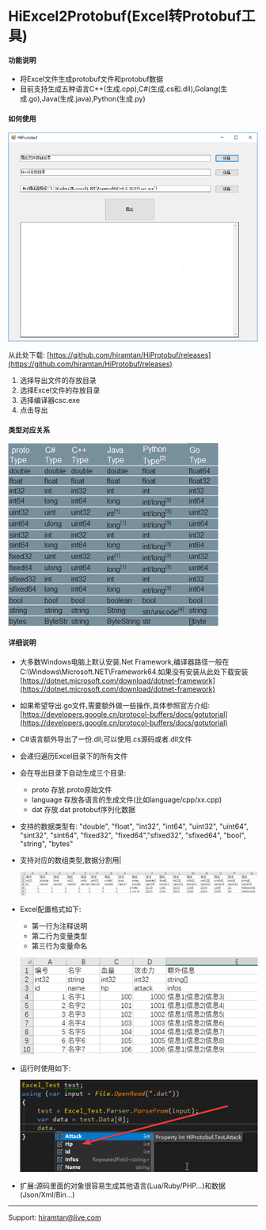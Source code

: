 # HiExcel2Protobuf(Excel转Protobuf工具)

#### 功能说明
- 将Excel文件生成protobuf文件和protobuf数据
- 目前支持生成五种语言C++(生成.cpp),C#(生成.cs和.dll),Golang(生成.go),Java(生成.java),Python(生成.py)

#### 如何使用
![VVbONwkevi](Others/VVbONwkevi.png)

从此处下载: [https://github.com/hiramtan/HiProtobuf/releases](https://github.com/hiramtan/HiProtobuf/releases)
1. 选择导出文件的存放目录
2. 选择Excel文件的存放目录
3. 选择编译器csc.exe
4. 点击导出

#### 类型对应关系
![EXCEL_5u9BDIL5mX](Others/EXCEL_5u9BDIL5mX.png)

#### 详细说明
- 大多数Windows电脑上默认安装.Net Framework,编译器路径一般在C:\Windows\Microsoft.NET\Framework64.如果没有安装从此处下载安装 [https://dotnet.microsoft.com/download/dotnet-framework](https://dotnet.microsoft.com/download/dotnet-framework)
- 如果希望导出.go文件,需要额外做一些操作,具体参照官方介绍: [https://developers.google.cn/protocol-buffers/docs/gotutorial](https://developers.google.cn/protocol-buffers/docs/gotutorial)
- C#语言额外导出了一份.dll,可以使用.cs源码或者.dll文件
- 会递归遍历Excel目录下的所有文件
- 会在导出目录下自动生成三个目录:
  - proto 存放.proto原始文件
  - language 存放各语言的生成文件(比如language/cpp/xx.cpp)
  - dat 存放.dat protobuf序列化数据
- 支持的数据类型有: "double", "float", "int32", "int64", "uint32", "uint64", "sint32", "sint64", "fixed32", "fixed64","sfixed32", "sfixed64", "bool", "string", "bytes"
- 支持对应的数组类型,数据分割用|

  ![qAn9ZhK3fO](Others/qAn9ZhK3fO.png)
- Excel配置格式如下:
  - 第一行为注释说明
  - 第二行为变量类型
  - 第三行为变量命名

  ![icZblwSnCx](Others/icZblwSnCx.png)
- 运行时使用如下:

  ![7U7wQbS0FP](Others/7U7wQbS0FP.png)
- 扩展:源码里面的对象很容易生成其他语言(Lua/Ruby/PHP...)和数据(Json/Xml/Bin...)

---------------------------------
Support: hiramtan@live.com
